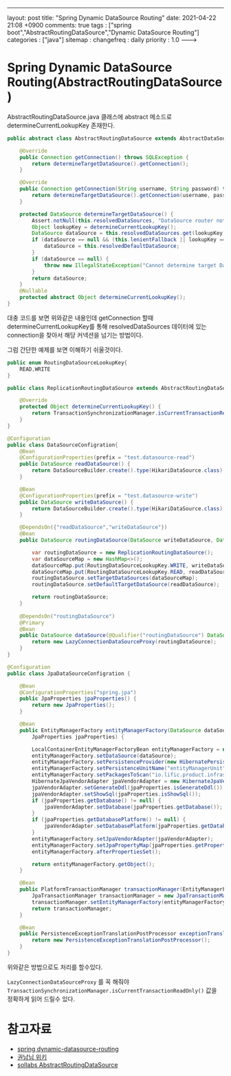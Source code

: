 ---
layout: post
title: "Spring Dynamic DataSource Routing"
date: 2021-04-22 21:08 +0900
comments: true
tags : ["spring boot","AbstractRoutingDataSource","Dynamic DataSource Routing"]
categories : ["java"]
sitemap :
changefreq : daily
priority : 1.0
--->
# Spring Dynamic DataSource Routing(AbstractRoutingDataSource)

AbstractRoutingDataSource.java 클래스에 abstract 메소드로 determineCurrentLookupKey 존재한다.

```java
public abstract class AbstractRoutingDataSource extends AbstractDataSource implements InitializingBean {

    @Override
    public Connection getConnection() throws SQLException {
        return determineTargetDataSource().getConnection();
    }

    @Override
    public Connection getConnection(String username, String password) throws SQLException {
        return determineTargetDataSource().getConnection(username, password);
    }

    protected DataSource determineTargetDataSource() {
        Assert.notNull(this.resolvedDataSources, "DataSource router not initialized");
        Object lookupKey = determineCurrentLookupKey();
        DataSource dataSource = this.resolvedDataSources.get(lookupKey);
        if (dataSource == null && (this.lenientFallback || lookupKey == null)) {
            dataSource = this.resolvedDefaultDataSource;
        }
        if (dataSource == null) {
            throw new IllegalStateException("Cannot determine target DataSource for lookup key [" + lookupKey + "]");
        }
        return dataSource;
    }
    @Nullable
    protected abstract Object determineCurrentLookupKey();
}
```
대충 코드를 보면 위와같은 내용인데 getConnection 할때 determineCurrentLookupKey를 통해 resolvedDataSources 데이터에 있는 connection을 찾아서 해당 커넥션을 넘기는 방법이다.

그럼 간단한 예제를 보면 이해하기 쉬울것이다.

```java
public enum RoutingDataSourceLookupKey{
    READ,WRITE
}

public class ReplicationRoutingDataSource extends AbstractRoutingDataSource {

    @Override
    protected Object determineCurrentLookupKey() {
        return TransactionSynchronizationManager.isCurrentTransactionReadOnly() ? RoutingDataSourceLookupKey.READ : RoutingDataSourceLookupKey.WRITE;
    }
}

@Configuration
public class DataSourceConfigration{
    @Bean
    @ConfigurationProperties(prefix = "test.datasource-read")
    public DataSource readDataSource() {
        return DataSourceBuilder.create().type(HikariDataSource.class).build();
    }

    @Bean
    @ConfigurationProperties(prefix = "test.datasource-write")
    public DataSource writeDataSource() {
        return DataSourceBuilder.create().type(HikariDataSource.class).build();
    }

    @DependsOn({"readDataSource","writeDataSource"})
    @Bean
    public DataSource routingDataSource(DataSource writeDataSource, DataSource readDataSource) {

        var routingDataSource = new ReplicationRoutingDataSource();
        var dataSourceMap = new HashMap<>();
        dataSourceMap.put(RoutingDataSourceLookupKey.WRITE, writeDataSource);
        dataSourceMap.put(RoutingDataSourceLookupKey.READ, readDataSource);
        routingDataSource.setTargetDataSources(dataSourceMap);
        routingDataSource.setDefaultTargetDataSource(readDataSource);

        return routingDataSource;
    }
    
    @DependsOn("routingDataSource")
    @Primary
    @Bean
    public DataSource dataSource(@Qualifier("routingDataSource") DataSource routingDataSource) {
        return new LazyConnectionDataSourceProxy(routingDataSource);
    }
}

@Configuration
public class JpaDataSourceConfigration {

    @Bean
    @ConfigurationProperties("spring.jpa")
    public JpaProperties jpaProperties() {
        return new JpaProperties();
    }

    @Bean
    public EntityManagerFactory entityManagerFactory(DataSource dataSource,
        JpaProperties jpaProperties) {

        LocalContainerEntityManagerFactoryBean entityManagerFactory = new LocalContainerEntityManagerFactoryBean();
        entityManagerFactory.setDataSource(dataSource);
        entityManagerFactory.setPersistenceProvider(new HibernatePersistenceProvider());
        entityManagerFactory.setPersistenceUnitName("entityManagerUnit");
        entityManagerFactory.setPackagesToScan("io.lific.product.infrastructure.jpa");
        HibernateJpaVendorAdapter jpaVendorAdapter = new HibernateJpaVendorAdapter();
        jpaVendorAdapter.setGenerateDdl(jpaProperties.isGenerateDdl()); // test 용도 외에는 false로 해야 physical schemas에 영향도 X
        jpaVendorAdapter.setShowSql(jpaProperties.isShowSql());
        if (jpaProperties.getDatabase() != null) {
            jpaVendorAdapter.setDatabase(jpaProperties.getDatabase());
        }
        if (jpaProperties.getDatabasePlatform() != null) {
            jpaVendorAdapter.setDatabasePlatform(jpaProperties.getDatabasePlatform());
        }
        entityManagerFactory.setJpaVendorAdapter(jpaVendorAdapter);
        entityManagerFactory.setJpaPropertyMap(jpaProperties.getProperties());
        entityManagerFactory.afterPropertiesSet();

        return entityManagerFactory.getObject();
    }

    @Bean
    public PlatformTransactionManager transactionManager(EntityManagerFactory entityManagerFactory) {
        JpaTransactionManager transactionManager = new JpaTransactionManager();
        transactionManager.setEntityManagerFactory(entityManagerFactory);
        return transactionManager;
    }

    @Bean
    public PersistenceExceptionTranslationPostProcessor exceptionTranslationPostProcessor() {
        return new PersistenceExceptionTranslationPostProcessor();
    }
}

```

위와같은 방법으로도 처리를 할수있다.

`LazyConnectionDataSourceProxy` 를 꼭 해줘야 `TransactionSynchronizationManager.isCurrentTransactionReadOnly()` 값을 정확하게 읽어 드릴수 있다.



# 참고자료
* [spring dynamic-datasource-routing](https://spring.io/blog/2007/01/23/dynamic-datasource-routing)
* [권남님 위키](https://kwonnam.pe.kr/wiki/springframework/abstractroutingdatasource)  
* [sollabs AbstractRoutingDataSource](https://www.sollabs.tech/AbstractRoutingDataSource)
